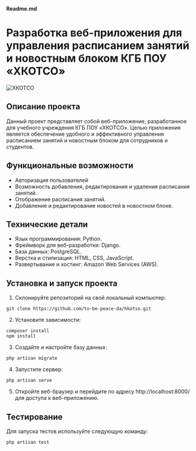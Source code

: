 **Readme.md**

# Разработка веб-приложения для управления расписанием занятий и новостным блоком КГБ ПОУ «ХКОТСО»

![ХКОТСО](http://qqhkotso.ru/storage/images/final-logo.svg)

## Описание проекта

Данный проект представляет собой веб-приложение, разработанное для учебного учреждения КГБ ПОУ «ХКОТСО». Целью приложения является обеспечение удобного и эффективного управления расписанием занятий и новостным блоком для сотрудников и студентов.

## Функциональные возможности

- Авторизация пользователей
- Возможность добавления, редактирования и удаления расписания занятий.
- Отображение расписания занятий.
- Добавление и редактирование новостей в новостном блоке.

## Технические детали

- Язык программирования: Python.
- Фреймворк для веб-разработки: Django.
- База данных: PostgreSQL.
- Верстка и стилизация: HTML, CSS, JavaScript.
- Развертывание и хостинг: Amazon Web Services (AWS).

## Установка и запуск проекта

1. Склонируйте репозиторий на свой локальный компьютер:

```
git clone https://github.com/to-be-peace-da/hkotso.git
```

2. Установите зависимости:

```
composer install
npm install
```

3. Создайте и настройте базу данных:

```
php artisan migrate
```

4. Запустите сервер:

```
php artisan serve
```

5. Откройте веб-браузер и перейдите по адресу http://localhost:8000/ для доступа к веб-приложению.

## Тестирование

Для запуска тестов используйте следующую команду:

```
php artisan test
```
